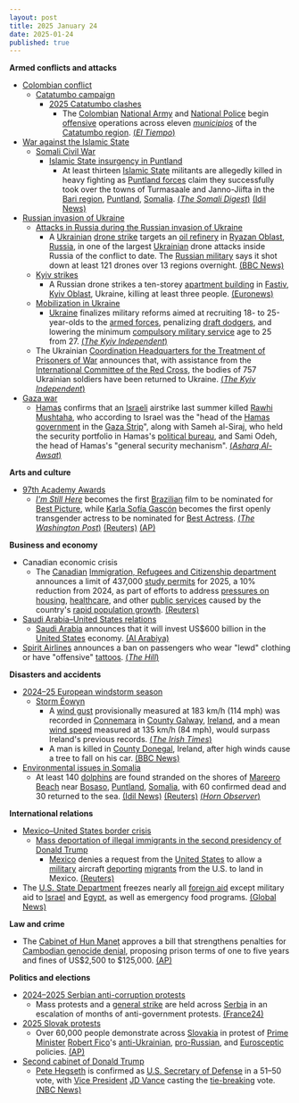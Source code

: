 ```yaml
---
layout: post
title: 2025 January 24
date: 2025-01-24
published: true
---
```



**Armed conflicts and attacks**

* [Colombian conflict](https://en.wikipedia.org/wiki/Colombian_conflict "Colombian conflict")
  + [Catatumbo campaign](https://en.wikipedia.org/wiki/Catatumbo_campaign "Catatumbo campaign")
    - [2025 Catatumbo clashes](https://en.wikipedia.org/wiki/2025_Catatumbo_clashes "2025 Catatumbo clashes")
      * The [Colombian](https://en.wikipedia.org/wiki/Colombia "Colombia") [National Army](https://en.wikipedia.org/wiki/National_Army_of_Colombia "National Army of Colombia") and [National Police](https://en.wikipedia.org/wiki/National_Police_of_Colombia "National Police of Colombia") begin [offensive](https://en.wikipedia.org/wiki/Offensive_%28military%29 "Offensive (military)") operations across eleven [*municipios*](https://en.wikipedia.org/wiki/Municipio "Municipio") of the [Catatumbo region](https://en.wikipedia.org/wiki/Catatumbo_region "Catatumbo region"). [(*El Tiempo*)](https://www.eltiempo.com/justicia/conflicto-y-narcotrafico/arrancan-las-operaciones-ofensivas-en-catatumbo-mindefensa-y-cupula-de-la-fuerza-publica-pasan-revista-3420649)
* [War against the Islamic State](https://en.wikipedia.org/wiki/War_against_the_Islamic_State "War against the Islamic State")
  + [Somali Civil War](https://en.wikipedia.org/wiki/Somali_Civil_War_%282009%E2%80%93present%29 "Somali Civil War (2009–present)")
    - [Islamic State insurgency in Puntland](https://en.wikipedia.org/wiki/Islamic_State_insurgency_in_Puntland "Islamic State insurgency in Puntland")
      * At least thirteen [Islamic State](https://en.wikipedia.org/wiki/Islamic_State_%E2%80%93_Somalia_Province "Islamic State – Somalia Province") militants are allegedly killed in heavy fighting as [Puntland forces](https://en.wikipedia.org/wiki/Puntland_Dervish_Force "Puntland Dervish Force") claim they successfully took over the towns of Turmasaale and Janno-Jiifta in the [Bari region](https://en.wikipedia.org/wiki/Bari%2C_Somalia "Bari, Somalia"), [Puntland](https://en.wikipedia.org/wiki/Puntland "Puntland"), [Somalia](https://en.wikipedia.org/wiki/Somalia "Somalia"). [(*The Somali Digest*)](https://thesomalidigest.com/puntland-troops-seize-strategic-mountain-village-deal-blow-to-isis/) [(Idil News)](https://www.idilnews.com/puntland-forces-seize-key-towns-from-isis-gain-strategic-advantage-in-bari-region/)
* [Russian invasion of Ukraine](https://en.wikipedia.org/wiki/Russian_invasion_of_Ukraine "Russian invasion of Ukraine")
  + [Attacks in Russia during the Russian invasion of Ukraine](https://en.wikipedia.org/wiki/Attacks_in_Russia_during_the_Russian_invasion_of_Ukraine "Attacks in Russia during the Russian invasion of Ukraine")
    - A [Ukrainian](https://en.wikipedia.org/wiki/Armed_Forces_of_Ukraine "Armed Forces of Ukraine") [drone strike](https://en.wikipedia.org/wiki/Drone_warfare "Drone warfare") targets an [oil refinery](https://en.wikipedia.org/wiki/Oil_refinery "Oil refinery") in [Ryazan Oblast](https://en.wikipedia.org/wiki/Ryazan_Oblast "Ryazan Oblast"), [Russia](https://en.wikipedia.org/wiki/Russia "Russia"), in one of the largest [Ukrainian](https://en.wikipedia.org/wiki/Ukrainia "Ukrainia") drone attacks inside Russia of the conflict to date. The [Russian military](https://en.wikipedia.org/wiki/Russian_Armed_Forces "Russian Armed Forces") says it shot down at least 121 drones over 13 regions overnight. [(BBC News)](https://www.bbc.co.uk/news/articles/cvg84r5g8d0o)
  + [Kyiv strikes](https://en.wikipedia.org/wiki/Kyiv_strikes_%282022%E2%80%93present%29 "Kyiv strikes (2022–present)")
    - A Russian drone strikes a ten-storey [apartment building](https://en.wikipedia.org/wiki/Apartment_building "Apartment building") in [Fastiv](https://en.wikipedia.org/wiki/Fastiv "Fastiv"), [Kyiv Oblast](https://en.wikipedia.org/wiki/Kyiv_Oblast "Kyiv Oblast"), Ukraine, killing at least three people. [(Euronews)](https://www.euronews.com/2025/01/24/at-least-three-killed-in-overnight-russian-drone-attack-on-kyiv)
  + [Mobilization in Ukraine](https://en.wikipedia.org/wiki/Mobilization_in_Ukraine "Mobilization in Ukraine")
    - [Ukraine](https://en.wikipedia.org/wiki/Ukraine "Ukraine") finalizes military reforms aimed at recruiting 18- to 25-year-olds to the [armed forces](https://en.wikipedia.org/wiki/Armed_Forces_of_Ukraine "Armed Forces of Ukraine"), penalizing [draft dodgers](https://en.wikipedia.org/wiki/Draft_evasion "Draft evasion"), and lowering the minimum [compulsory military service](https://en.wikipedia.org/wiki/Conscription "Conscription") age to 25 from 27. [(*The Kyiv Independent*)](https://kyivindependent.com/ukraine-finalizes-draft-reform-to-attract-18-to-25-year-olds-media-reports/)
  + The Ukrainian [Coordination Headquarters for the Treatment of Prisoners of War](https://en.wikipedia.org/wiki/Coordination_Headquarters_for_the_Treatment_of_Prisoners_of_War "Coordination Headquarters for the Treatment of Prisoners of War") announces that, with assistance from the [International Committee of the Red Cross](https://en.wikipedia.org/wiki/International_Committee_of_the_Red_Cross "International Committee of the Red Cross"), the bodies of 757 Ukrainian soldiers have been returned to Ukraine. [(*The Kyiv Independent*)](https://kyivindependent.com/ukraine-repatriates-757-bodies/)
* [Gaza war](https://en.wikipedia.org/wiki/Gaza_war "Gaza war")
  + [Hamas](https://en.wikipedia.org/wiki/Hamas "Hamas") confirms that an [Israeli](https://en.wikipedia.org/wiki/Israel_Defense_Forces "Israel Defense Forces") airstrike last summer killed [Rawhi Mushtaha](https://en.wikipedia.org/wiki/Rawhi_Mushtaha "Rawhi Mushtaha"), who according to Israel was the "head of the [Hamas government](https://en.wikipedia.org/wiki/Gaza_Strip_under_Hamas "Gaza Strip under Hamas") in the [Gaza Strip](https://en.wikipedia.org/wiki/Gaza_Strip "Gaza Strip")", along with Sameh al-Siraj, who held the security portfolio in Hamas's [political bureau](https://en.wikipedia.org/wiki/List_of_leaders_of_Hamas "List of leaders of Hamas"), and Sami Odeh, the head of Hamas's "general security mechanism". [(*Asharq Al-Awsat*)](https://aawsat.com/%D8%A7%D9%84%D8%B9%D8%A7%D9%84%D9%85-%D8%A7%D9%84%D8%B9%D8%B1%D8%A8%D9%8A/%D8%A7%D9%84%D9%85%D8%B4%D8%B1%D9%82-%D8%A7%D9%84%D8%B9%D8%B1%D8%A8%D9%8A/5104053-%D8%AD%D9%85%D8%A7%D8%B3-%D8%AA%D8%A8%D9%84%D8%BA-%D8%B9%D8%A7%D8%A6%D9%84%D8%A7%D8%AA-%D9%84%D9%82%D9%8A%D8%A7%D8%AF%D9%8A%D9%8A%D9%87%D8%A7-%D8%A8%D9%85%D9%82%D8%AA%D9%84%D9%87%D9%85-%D9%81%D9%85%D9%86-%D9%87%D9%85%D8%9F)

**Arts and culture**

* [97th Academy Awards](https://en.wikipedia.org/wiki/97th_Academy_Awards "97th Academy Awards")
  + *[I'm Still Here](https://en.wikipedia.org/wiki/I%27m_Still_Here_%282024_film%29 "I'm Still Here (2024 film)")* becomes the first [Brazilian](https://en.wikipedia.org/wiki/Cinema_of_Brazil "Cinema of Brazil") film to be nominated for [Best Picture](https://en.wikipedia.org/wiki/Academy_Award_for_Best_Picture "Academy Award for Best Picture"), while [Karla Sofía Gascón](https://en.wikipedia.org/wiki/Karla_Sof%C3%ADa_Gasc%C3%B3n "Karla Sofía Gascón") becomes the first openly transgender actress to be nominated for [Best Actress](https://en.wikipedia.org/wiki/Academy_Award_for_Best_Actress "Academy Award for Best Actress"). [(*The Washington Post*)](https://www.washingtonpost.com/entertainment/movies/2025/01/23/oscar-nominations-where-watch-stream/) [(Reuters)](https://www.reuters.com/lifestyle/brazilians-jubilant-im-still-here-historic-oscar-nomination-best-picture-2025-01-23/) [(AP)](https://www.ap.org/news-highlights/spotlights/2025/emilia-perez-tops-oscar-nominations-with-13-wicked-and-the-brutalist-land-10-apiece/)

**Business and economy**

* Canadian economic crisis
  + The [Canadian](https://en.wikipedia.org/wiki/Canada "Canada") [Immigration, Refugees and Citizenship department](https://en.wikipedia.org/wiki/Immigration%2C_Refugees_and_Citizenship_Canada "Immigration, Refugees and Citizenship Canada") announces a limit of 437,000 [study permits](https://en.wikipedia.org/wiki/International_students_in_Canada "International students in Canada") for 2025, a 10% reduction from 2024, as part of efforts to address [pressures on housing](https://en.wikipedia.org/wiki/Canadian_property_bubble "Canadian property bubble"), [healthcare](https://en.wikipedia.org/wiki/Healthcare_in_Canada "Healthcare in Canada"), and other [public services](https://en.wikipedia.org/wiki/Public_services_in_Canada "Public services in Canada") caused by the country's [rapid population growth](https://en.wikipedia.org/wiki/Population_of_Canada "Population of Canada"). [(Reuters)](https://www.reuters.com/world/americas/canada-reduces-international-student-permits-second-year-2025-01-24/)
* [Saudi Arabia–United States relations](https://en.wikipedia.org/wiki/Saudi_Arabia%E2%80%93United_States_relations "Saudi Arabia–United States relations")
  + [Saudi Arabia](https://en.wikipedia.org/wiki/Saudi_Arabia "Saudi Arabia") announces that it will invest US$600 billion in the [United States](https://en.wikipedia.org/wiki/United_States "United States") economy. [(Al Arabiya)](https://english.alarabiya.net/News/saudi-arabia/2025/01/24/saudi-economy-minister-says-600-bln-package-with-us-includes-investments-procurement)
* [Spirit Airlines](https://en.wikipedia.org/wiki/Spirit_Airlines "Spirit Airlines") announces a ban on passengers who wear "lewd" clothing or have "offensive" [tattoos](https://en.wikipedia.org/wiki/Tattoo "Tattoo"). [(*The Hill*)](https://thehill.com/policy/transportation/5105837-spirit-airlines-rules-clothing-tattoos/)

**Disasters and accidents**

* [2024–25 European windstorm season](https://en.wikipedia.org/wiki/2024%E2%80%9325_European_windstorm_season "2024–25 European windstorm season")
  + [Storm Éowyn](https://en.wikipedia.org/wiki/Storm_%C3%89owyn "Storm Éowyn")
    - A [wind gust](https://en.wikipedia.org/wiki/Wind_gust "Wind gust") provisionally measured at 183 km/h (114 mph) was recorded in [Connemara](https://en.wikipedia.org/wiki/Connemara "Connemara") in [County Galway](https://en.wikipedia.org/wiki/County_Galway "County Galway"), [Ireland](https://en.wikipedia.org/wiki/Ireland "Ireland"), and a mean [wind speed](https://en.wikipedia.org/wiki/Wind_speed "Wind speed") measured at 135 km/h (84 mph), would surpass Ireland's previous records. [(*The Irish Times*)](https://www.irishtimes.com/environment/2025/01/24/storm-eowyn-live-updates-status-red-warning-ireland-met-eireann-power-outages-transport/)
    - A man is killed in [County Donegal](https://en.wikipedia.org/wiki/County_Donegal "County Donegal"), Ireland, after high winds cause a tree to fall on his car. [(BBC News)](https://www.bbc.com/news/articles/c78x4503neyo)
* [Environmental issues in Somalia](https://en.wikipedia.org/wiki/Environmental_issues_in_Somalia "Environmental issues in Somalia")
  + At least 140 [dolphins](https://en.wikipedia.org/wiki/Dolphins "Dolphins") are found stranded on the shores of [Mareero Beach](https://en.wikipedia.org/wiki/Mareero "Mareero") near [Bosaso](https://en.wikipedia.org/wiki/Bosaso "Bosaso"), [Puntland](https://en.wikipedia.org/wiki/Puntland "Puntland"), [Somalia](https://en.wikipedia.org/wiki/Somalia "Somalia"), with 60 confirmed dead and 30 returned to the sea. [(Idil News)](https://www.idilnews.com/puntland-mass-dolphin-stranding-prompts-environmental-investigation-in-bosaso-of-bari-region/) [(Reuters)](https://www.reuters.com/world/africa/more-than-100-dead-dolphins-found-somali-coast-cause-mystery-2025-01-24/) [(*Horn Observer*)](https://hornobserver.com/articles/3144/Over-100-dolphins-were-washed-ashore-in-Somalias-northeastern-region-of-Puntland)

**International relations**

* [Mexico–United States border crisis](https://en.wikipedia.org/wiki/Mexico%E2%80%93United_States_border_crisis "Mexico–United States border crisis")
  + [Mass deportation of illegal immigrants in the second presidency of Donald Trump](https://en.wikipedia.org/wiki/Mass_deportation_of_illegal_immigrants_in_the_second_presidency_of_Donald_Trump "Mass deportation of illegal immigrants in the second presidency of Donald Trump")
    - [Mexico](https://en.wikipedia.org/wiki/Mexico "Mexico") denies a request from the [United States](https://en.wikipedia.org/wiki/United_States "United States") to allow a [military](https://en.wikipedia.org/wiki/United_States_Armed_Forces "United States Armed Forces") aircraft [deporting](https://en.wikipedia.org/wiki/Deportation_and_removal_from_the_United_States "Deportation and removal from the United States") [migrants](https://en.wikipedia.org/wiki/Immigration_to_the_United_States "Immigration to the United States") from the U.S. to land in Mexico. [(Reuters)](https://www.reuters.com/world/americas/mexico-refuses-us-military-flight-deporting-migrants-sources-say-2025-01-25/)
* The [U.S. State Department](https://en.wikipedia.org/wiki/U.S._State_Department "U.S. State Department") freezes nearly all [foreign aid](https://en.wikipedia.org/wiki/United_States_foreign_aid "United States foreign aid") except military aid to [Israel](https://en.wikipedia.org/wiki/Israel "Israel") and [Egypt](https://en.wikipedia.org/wiki/Egypt "Egypt"), as well as emergency food programs. [(Global News)](https://globalnews.ca/news/10976873/us-foreign-assistance-new-funding-frozen/)

**Law and crime**

* The [Cabinet of Hun Manet](https://en.wikipedia.org/wiki/Cabinet_of_Hun_Manet "Cabinet of Hun Manet") approves a bill that strengthens penalties for [Cambodian genocide denial](https://en.wikipedia.org/wiki/Cambodian_genocide_denial "Cambodian genocide denial"), proposing prison terms of one to five years and fines of US$2,500 to $125,000. [(AP)](https://apnews.com/article/law-genocide-denialism-politics-history-b85cd51c0657eb73b33850add280737e)

**Politics and elections**

* [2024–2025 Serbian anti-corruption protests](https://en.wikipedia.org/wiki/2024%E2%80%932025_Serbian_anti-corruption_protests "2024–2025 Serbian anti-corruption protests")
  + Mass protests and a [general strike](https://en.wikipedia.org/wiki/General_strike "General strike") are held across [Serbia](https://en.wikipedia.org/wiki/Serbia "Serbia") in an escalation of months of anti-government protests. [(France24)](https://www.france24.com/en/live-news/20250124-serbians-strike-in-protest-over-fatal-roof-collapse)
* [2025 Slovak protests](https://en.wikipedia.org/wiki/2025_Slovak_protests "2025 Slovak protests")
  + Over 60,000 people demonstrate across [Slovakia](https://en.wikipedia.org/wiki/Slovakia "Slovakia") in protest of [Prime Minister](https://en.wikipedia.org/wiki/Prime_Minister_of_Slovakia "Prime Minister of Slovakia") [Robert Fico](https://en.wikipedia.org/wiki/Robert_Fico "Robert Fico")'s [anti-Ukrainian](https://en.wikipedia.org/wiki/Anti-Ukrainian_sentiment "Anti-Ukrainian sentiment"), [pro-Russian](https://en.wikipedia.org/wiki/Russophilia "Russophilia"), and [Eurosceptic](https://en.wikipedia.org/wiki/Euroscepticism "Euroscepticism") policies. [(AP)](https://apnews.com/article/slovakia-anti-government-protests-russia-robert-fico-bfd1a3b2277d91fcf55b698b9c5dae55)
* [Second cabinet of Donald Trump](https://en.wikipedia.org/wiki/Second_cabinet_of_Donald_Trump "Second cabinet of Donald Trump")
  + [Pete Hegseth](https://en.wikipedia.org/wiki/Pete_Hegseth "Pete Hegseth") is confirmed as [U.S. Secretary of Defense](https://en.wikipedia.org/wiki/United_States_Secretary_of_Defense "United States Secretary of Defense") in a 51–50 vote, with [Vice President](https://en.wikipedia.org/wiki/Vice_President_of_the_United_States "Vice President of the United States") [JD Vance](https://en.wikipedia.org/wiki/JD_Vance "JD Vance") casting the [tie-breaking](https://en.wikipedia.org/wiki/List_of_tie-breaking_votes_cast_by_the_vice_president_of_the_United_States "List of tie-breaking votes cast by the vice president of the United States") vote. [(NBC News)](https://www.nbcnews.com/politics/congress/senate-vote-confirm-pete-hegseth-defense-secretary-rcna189058)

